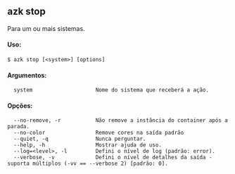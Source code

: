 ## azk stop

  Para um ou mais sistemas.

#### Uso:

    $ azk stop [<system>] [options]

#### Argumentos:

```
  system                    Nome do sistema que receberá a ação.
```

#### Opções:

```
  --no-remove, -r           Não remove a instância do container após a parada.
  --no-color                Remove cores na saída padrão
  --quiet, -q               Nunca perguntar.
  --help, -h                Mostrar ajuda de uso.
  --log=<level>, -l         Defini o nível de log (padrão: error).
  --verbose, -v             Defini o nível de detalhes da saída - suporta múltiplos (-vv == --verbose 2) [padrão: 0].
```
